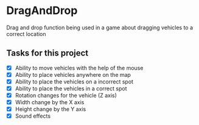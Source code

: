 # DragAndDrop
Drag and drop function being used in a game about dragging vehicles to a correct location

## Tasks for this project
- [X] Ability to move vehicles with the help of the mouse
- [X] Ability to place vehicles anywhere on the map
- [X] Ability to place the vehicles on a incorrect spot
- [X] Ability to place the vehicles in a correct spot
- [X] Rotation changes for the vehicle (Z axis)
- [X] Width change by the X axis
- [X] Height change by the Y axis
- [X] Sound effects
